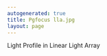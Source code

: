 ```yaml
---
autogenerated: true
title: Pgfocus lla.jpg
layout: page
---
```


Light Profile in Linear Light Array
